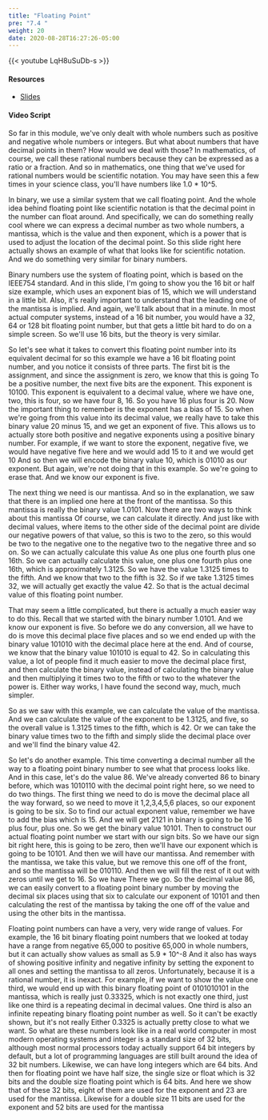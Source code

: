 ```yaml
---
title: "Floating Point"
pre: "7.4 "
weight: 20
date: 2020-08-28T16:27:26-05:00
---
```


{{< youtube LqH8uSuDb-s >}}

<!-- CIS 115: q9_cGKpIbm0 -->

#### Resources
* [Slides](/1-cc110/07-encoding/slides/7-Encoding.pdf)

#### Video Script

So far in this module, we've only dealt with whole numbers such as positive and negative whole numbers or integers. But what about numbers that have decimal points in them? How would we deal with those? In mathematics, of course, we call these rational numbers because they can be expressed as a ratio or a fraction. And so in mathematics, one thing that we've used for rational numbers would be scientific notation. You may have seen this a few times in your science class, you'll have numbers like 1.0 * 10^5.

In binary, we use a similar system that we call floating point. And the whole idea behind floating point like scientific notation is that the decimal point in the number can float around. And specifically, we can do something really cool where we can express a decimal number as two whole numbers, a mantissa, which is the value and then exponent, which is a power that is used to adjust the location of the decimal point. So this slide right here actually shows an example of what that looks like for scientific notation. And we do something very similar for binary numbers. 

Binary numbers use the system of floating point, which is based on the IEEE754 standard. And in this slide, I'm going to show you the 16 bit or half size example, which uses an exponent bias of 15, which we will understand in a little bit. Also, it's really important to understand that the leading one of the mantissa is implied. And again, we'll talk about that in a minute. In most actual computer systems, instead of a 16 bit number, you would have a 32, 64 or 128 bit floating point number, but that gets a little bit hard to do on a simple screen. So we'll use 16 bits, but the theory is very similar. 

So let's see what it takes to convert this floating point number into its equivalent decimal for so this example we have a 16 bit floating point number, and you notice it consists of three parts. The first bit is the assignment, and since the assignment is zero, we know that this is going To be a positive number, the next five bits are the exponent. This exponent is 10100. This exponent is equivalent to a decimal value, where we have one, two, this is four, so we have four 8, 16. So you have 16 plus four is 20. Now the important thing to remember is the exponent has a bias of 15. So when we're going from this value into its decimal value, we really have to take this binary value 20 minus 15, and we get an exponent of five. This allows us to actually store both positive and negative exponents using a positive binary number. For example, if we want to store the exponent, negative five, we would have negative five here and we would add 15 to it and we would get 10 And so then we will encode the binary value 10, which is 01010 as our exponent. But again, we're not doing that in this example. So we're going to erase that. And we know our exponent is five. 

The next thing we need is our mantissa. And so in the explanation, we saw that there is an implied one here at the front of the mantissa. So this mantissa is really the binary value 1.0101. Now there are two ways to think about this mantissa Of course, we can calculate it directly. And just like with decimal values, where items to the other side of the decimal point are divide our negative powers of that value, so this is two to the zero, so this would be two to the negative one to the negative two to the negative three and so on. So we can actually calculate this value As one plus one fourth plus one 16th. So we can actually calculate this value, one plus one fourth plus one 16th, which is approximately 1.3125. So we have the value 1.3125 times to the fifth. And we know that two to the fifth is 32. So if we take 1.3125 times 32, we will actually get exactly the value 42. So that is the actual decimal value of this floating point number. 

That may seem a little complicated, but there is actually a much easier way to do this. Recall that we started with the binary number 1.0101. And we know our exponent is five. So before we do any conversion, all we have to do is move this decimal place five places and so we end ended up with the binary value 101010 with the decimal place here at the end. And of course, we know that the binary value 101010 is equal to 42. So in calculating this value, a lot of people find it much easier to move the decimal place first, and then calculate the binary value, instead of calculating the binary value and then multiplying it times two to the fifth or two to the whatever the power is. Either way works, I have found the second way, much, much simpler. 

So as we saw with this example, we can calculate the value of the mantissa. And we can calculate the value of the exponent to be 1.3125, and five, so the overall value is 1.3125 times to the fifth, which is 42. Or we can take the binary value times two to the fifth and simply slide the decimal place over and we'll find the binary value 42. 

So let's do another example. This time converting a decimal number all the way to a floating point binary number to see what that process looks like. And in this case, let's do the value 86. We've already converted 86 to binary before, which was 1010110 with the decimal point right here, so we need to do two things. The first thing we need to do is move the decimal place all the way forward, so we need to move it 1,2,3,4,5,6 places, so our exponent is going to be six. So to find our actual exponent value, remember we have to add the bias which is 15. And we will get 2121 in binary is going to be 16 plus four, plus one. So we get the binary value 10101. Then to construct our actual floating point number we start with our sign bits. So we have our sign bit right here, this is going to be zero, then we'll have our exponent which is going to be 10101. And then we will have our mantissa. And remember with the mantissa, we take this value, but we remove this one off of the front, and so the mantissa will be 010110. And then we will fill the rest of it out with zeros until we get to 16. So we have There we go. So the decimal value 86, we can easily convert to a floating point binary number by moving the decimal six places using that six to calculate our exponent of 10101 and then calculating the rest of the mantissa by taking the one off of the value and using the other bits in the mantissa.

Floating point numbers can have a very, very wide range of values. For example, the 16 bit binary floating point numbers that we looked at today have a range from negative 65,000 to positive 65,000 in whole numbers, but it can actually show values as small as 5.9 * 10^-8 And it also has ways of showing positive infinity and negative infinity by setting the exponent to all ones and setting the mantissa to all zeros. Unfortunately, because it is a rational number, it is inexact. For example, if we want to show the value one third, we would end up with this binary floating point of 0101010101 in the mantissa, which is really just 0.33325, which is not exactly one third, just like one third is a repeating decimal in decimal values. One third is also an infinite repeating binary floating point number as well. So it can't be exactly shown, but it's not really Either 0.3325 is actually pretty close to what we want. So what are these numbers look like in a real world computer in most modern operating systems and integer is a standard size of 32 bits, although most normal processors today actually support 64 bit integers by default, but a lot of programming languages are still built around the idea of 32 bit numbers. Likewise, we can have long integers which are 64 bits. And then for floating point we have half size, the single size or float which is 32 bits and the double size floating point which is 64 bits. And here we show that of these 32 bits, eight of them are used for the exponent and 23 are used for the mantissa. Likewise for a double size 11 bits are used for the exponent and 52 bits are used for the mantissa